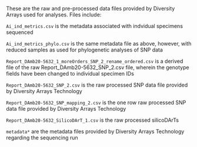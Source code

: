 These are the raw and pre-processed data files provided by Diversity Arrays used for analyses. Files include:

```Ai_ind_metrics.csv``` is the metadata associated with indvidual specimens sequenced

```Ai_ind_metrics_phylo.csv``` is the same metadata file as above, however, with reduced samples as used for phylogenetic analyses of SNP data

```Report_DAmb20-5632_1_moreOrders_SNP_2_rename_ordered.csv``` is a derived file of the raw Report_DAmb20-5632_SNP_2.csv file, wherein the genotype fields have been changed to individual specimen IDs

```Report_DAmb20-5632_SNP_2.csv``` is the raw processed SNP data file provided by Diversity Arrays Technology 

```Report_DAmb20-5632_SNP_mapping_2.csv``` is the one row raw processed SNP data file provided by Diversity Arrays Technology 

```Report_DAmb20-5632_SilicoDArT_1.csv``` is the raw processed silicoDArTs

```metadata*``` are the metadata files provided by Diversity Arrays Technology regarding the sequencing run
